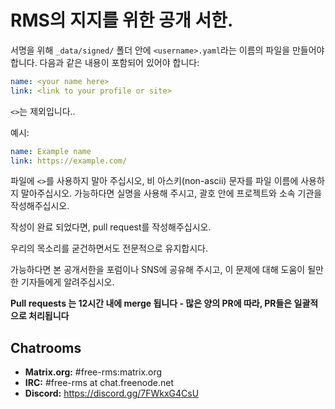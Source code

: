 # RMS의 지지를 위한 공개 서한.

서명을 위해 `_data/signed/` 폴더 안에 `<username>.yaml`라는 이름의 파일을 만들어야 합니다.
다음과 같은 내용이 포함되어 있어야 합니다:

```yaml
name: <your name here>
link: <link to your profile or site>
```

`<>`는 제외입니다..

예시:
```yaml
name: Example name
link: https://example.com/
```

파일에 `<>`를 사용하지 말아 주십시오, 비 아스키(non-ascii) 문자를 파일 이름에 사용하지 말아주십시오.
가능하다면 실명을 사용해 주시고, 괄호 안에 프로젝트와 소속 기관을 작성해주십시오.

작성이 완료 되었다면, pull request를 작성해주십시오.

우리의 목소리를 굳건하면서도 전문적으로 유지합시다.

가능하다면 본 공개서한을 포럼이나 SNS에 공유해 주시고, 이 문제에 대해 도움이 될만한 기자들에게 알려주십시오.

**Pull requests 는 12시간 내에 merge 됩니다 - 많은 양의 PR에 따라, PR들은 일괄적으로 처리됩니다**

## Chatrooms

- **Matrix.org:** #free-rms:matrix.org
- **IRC:** #free-rms at chat.freenode.net
- **Discord:** https://discord.gg/7FWkxG4CsU
